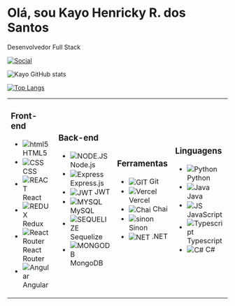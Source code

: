 # Olá, sou Kayo Henricky R. dos Santos
Desenvolvedor Full Stack


[![Social](https://img.shields.io/badge/LinkedIn-0077B5?style=for-the-badge&logo=linkedin&logoColor=white)](https://www.linkedin.com/in/kayohenricky/)

![Kayo GitHub stats](https://github-readme-stats.vercel.app/api?username=kayohr&show_icons=true&theme=dracula)

[![Top Langs](https://github-readme-stats.vercel.app/api/top-langs/?username=kayohr&hide_progress=true)](https://github.com/kayohr/github-readme-stats)

<table>
  <tr>
    <td>
      <h3>Front-end</h3>
      <ul>
        <li>
          <img align="center" alt="html5" src="https://img.shields.io/badge/HTML5-E34F26?style=for-the-badge&logo=html5&logoColor=white">
          HTML5
        </li>
        <li>
          <img align="center" alt="CSS" src="https://img.shields.io/badge/CSS-239120?&style=for-the-badge&logo=css3&logoColor=white">
          CSS
        </li>
        <li>
          <img align="center" alt="REACT" src="https://img.shields.io/badge/React-20232A?style=for-the-badge&logo=react&logoColor=61DAFB">
          React
        </li>
        <li>
          <img align="center" alt="REDUX" src="https://img.shields.io/badge/Redux-593D88?style=for-the-badge&logo=redux&logoColor=white">
          Redux
        </li>
        <li>
          <img align="center" alt="React Router" src="https://img.shields.io/badge/React_Router-CA4245?style=for-the-badge&logo=react-router&logoColor=white">
          React Router
        </li>
        <li>
          <img align="center" alt="Angular" src="https://img.shields.io/badge/Angular-DD0031?style=for-the-badge&logo=angular&logoColor=white">
          Angular
        </li>
      </ul>
    </td>
    <td>
      <h3>Back-end</h3>
      <ul>
        <li>
          <img align="center" alt="NODE.JS" src="https://img.shields.io/badge/Node.js-43853D?style=for-the-badge&logo=node.js&logoColor=white">
          Node.js
        </li>
        <li>
          <img align="center" alt="Express" src="https://img.shields.io/badge/Express.js-404D59?style=for-the-badge">
          Express.js
        </li>
        <li>
          <img align="center" alt="JWT" src="https://img.shields.io/badge/JWT-black?style=for-the-badge&logo=JSON%20web%20tokens">
          JWT
        </li>
        <li>
          <img align="center" alt="MYSQL" src="https://img.shields.io/badge/MySQL-00000F?style=for-the-badge&logo=mysql&logoColor=white">
          MySQL
        </li>
        <li>
          <img align="center" alt="SEQUELIZE" src="https://img.shields.io/badge/sequelize-323330?style=for-the-badge&logo=sequelize&logoColor=blue">
          Sequelize
        </li>
        <li>
          <img align="center" alt="MONGODB" src="https://img.shields.io/badge/MongoDB-4EA94B?style=for-the-badge&logo=mongodb&logoColor=white">
          MongoDB
        </li>
      </ul>
    </td>
    <td>
      <h3>Ferramentas</h3>
      <ul>
        <li>
          <img align="center" alt="GIT" src="https://img.shields.io/badge/GIT-E44C30?style=for-the-badge&logo=git&logoColor=white">
          Git
        </li>
        <li>
          <img align="center" alt="Vercel" src="https://img.shields.io/badge/vercel-%23000000.svg?style=for-the-badge&logo=vercel&logoColor=white">
          Vercel
        </li>
        <li>
          <img align="center" alt="Chai" src="https://img.shields.io/badge/chai.js-323330?style=for-the-badge&logo=chai&logoColor=red">
          Chai
        </li>
        <li>
          <img align="center" alt="sinon" src="https://img.shields.io/badge/sinon.js-323330?style=for-the-badge&logo=sinon">
          Sinon
        </li>
         <li>
          <img align="center" alt="NET" src="https://img.shields.io/badge/.NET-5C2D91?style=for-the-badge&logo=.net&logoColor=white">
          .NET
        </li>
      </ul>
    </td>
    <td>
      <h3>Linguagens</h3>
      <ul>
        <li>
          <img align="center" alt="Python" src="https://img.shields.io/badge/Python-000?style=for-the-badge&logo=python">
          Python
        </li>
        <li>
          <img align="center" alt="Java" src="https://img.shields.io/badge/Java-ED8B00?style=for-the-badge&logo=openjdk&logoColor=white">
          Java
        </li>
        <li>
          <img align="center" alt="JS" src="https://img.shields.io/badge/JavaScript-F7DF1E?style=for-the-badge&logo=javascript&logoColor=black">
          JavaScript
        </li>
        <li>
          <img align="center" alt="Typescript" src="https://img.shields.io/badge/TypeScript-007ACC?style=for-the-badge&logo=typescript&logoColor=white">
          Typescript
        </li>
         <li>
          <img align="center" alt="C#" src="https://img.shields.io/badge/C%23-239120?style=for-the-badge&logo=c-sharp&logoColor=white">
          C#
        </li>
      </ul>
    </td>
  </tr>
</table>

